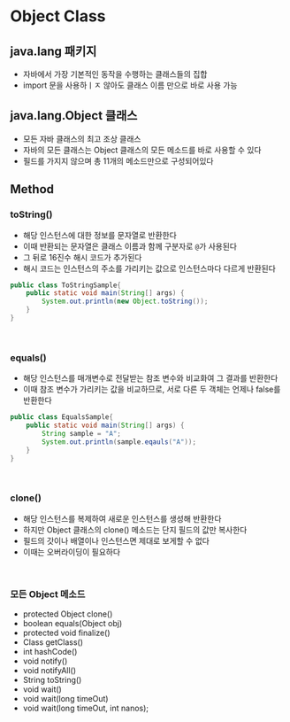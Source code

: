 # Object Class

## java.lang 패키지
* 자바에서 가장 기본적인 동작을 수행하는 클래스들의 집합
* import 문을 사용하ㅣㅈ 않아도 클래스 이름 만으로 바로 사용 가능

## java.lang.Object 클래스
* 모든 자바 클래스의 최고 조상 클래스
* 자바의 모든 클래스는 Object 클래스의 모든 메소드를 바로 사용할 수 있다
* 필드를 가지지 않으며 총 11개의 메소드만으로 구성되어있다

## Method
### toString()
* 해당 인스턴스에 대한 정보를 문자열로 반환한다
* 이때 반환되는 문자열은 클래스 이름과 함께 구분자로 `@`가 사용된다
* 그 뒤로 16진수 해시 코드가 추가된다
* 해시 코드는 인스턴스의 주소를 가리키는 값으로 인스턴스마다 다르게 반환된다

```java
public class ToStringSample{
    public static void main(String[] args) {
        System.out.println(new Object.toString());
    }
}
```

<br>

### equals()
* 해당 인스턴스를 매개변수로 전달받는 참조 변수와 비교화여 그 결과를 반환한다
* 이때 참조 변수가 가리키는 값을 비교하므로, 서로 다른 두 객체는 언제나 false를 반환한다
```java
public class EqualsSample{
    public static void main(String[] args) {
        String sample = "A";
        System.out.println(sample.eqauls("A"));
    }
}
```

<br>

### clone()
* 해당 인스턴스를 복제하여 새로운 인스턴스를 생성해 반환한다
* 하지만 Object 클래스의 clone() 메소드는 단지 필드의 값만 복사한다
* 필드의 갓이나 배열이나 인스턴스면 제대로 보게할 수 없다
* 이때는 오버라이딩이 필요하다

<br>

### 모든 Object 메소드
* protected Object clone()
* boolean equals(Object obj)
* protected void finalize()
* Class<T> getClass()
* int hashCode()
* void notify()
* void notifyAll()
* String toString()
* void wait()
* void wait(long timeOut)
* void wait(long timeOut, int nanos);
